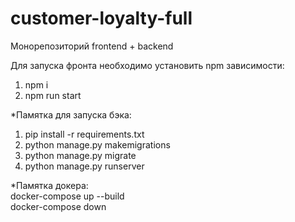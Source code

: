 # customer-loyalty-full  
  
Монорепозиторий frontend + backend
  
Для запуска фронта необходимо установить npm зависимости:  
1) npm i  
2) npm run start  
  
*Памятка для запуска бэка:  
1) pip install -r requirements.txt  
2) python manage.py makemigrations  
3) python manage.py migrate  
4) python manage.py runserver
  
*Памятка докера:  
docker-compose up --build  
docker-compose down  
